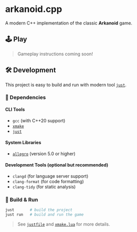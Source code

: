 # arkanoid.cpp

A modern C++ implementation of the classic **Arkanoid** game.

## 🕹️ Play

> Gameplay instructions coming soon!

## 🛠️ Development

This project is easy to build and run with modern tool [`just`](https://github.com/casey/just).

### 🔧 Dependencies

#### CLI Tools

* `gcc` (with C++20 support)
* [`xmake`](https://xmake.io)
* [`just`](https://github.com/casey/just)

#### System Libraries

* [`allegro`](https://github.com/liballeg/allegro5) (version 5.0 or higher)

#### Development Tools (optional but recommended)

* `clangd` (for language server support)
* `clang-format` (for code formatting)
* `clang-tidy` (for static analysis)

### 🚀 Build & Run

```bash
just       # build the project
just run   # build and run the game
```

> See [`justfile`](./justfile) and [`xmake.lua`](./xmake.lua) for more details.
